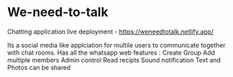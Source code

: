 # We-need-to-talk
Chatting application 
live deployment - https://weneedtotalk.netlify.app/

Its a social media like applciation for multile users to communicate together with chat rooms.
Has all the whatsapp web features : Create Group
                                    Add multiple members
                                    Admin control 
                                    Read recipts 
                                    Sound notification 
                                    Text and Photos can be shared 
                                 
                                    
